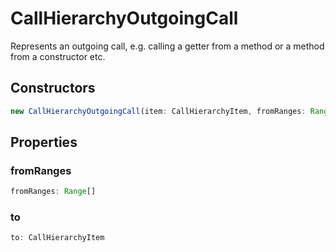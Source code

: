 # CallHierarchyOutgoingCall

Represents an outgoing call, e.g. calling a getter from a method or a method from a constructor etc.

## Constructors

```typescript
new CallHierarchyOutgoingCall(item: CallHierarchyItem, fromRanges: Range[]): CallHierarchyOutgoingCall
```

## Properties

### fromRanges

```typescript
fromRanges: Range[]
```

### to

```typescript
to: CallHierarchyItem
```

